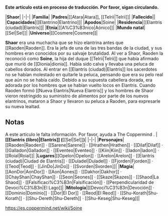 **Este artículo está en proceso de traducción. Por favor, sigan circulando.**


|**Shaor**|
|-|-|
|**Familia**|
|**Padres**|[[Atara\|Atara]], [[Telrii\|Telrii]]|
|**Fallecido**||
|**Capacidades**|[[Elantrino\|Elantrino]]|
|**Apodos**|Soine|
|**Residencia**|[[Elantris (ciudad)\|Elantris]]|
|**Etnia**|[[A%C3%B3nico\|Aónico]]|
|**Mundo natal**|[[Sel\|Sel]]|
|**Universo**|[[Cosmere\|Cosmere]]|

**Shaor** era una muchacha que se hizo elantrina antes que [[Raoden\|Raoden]]. Era la jefa de una de las tres bandas de la ciudad, y sus hombres eran conocidos por su salvaje brutalidad.
Al ver a Shaor, Raoden la reconoció como **Soine**, la hija del duque [[Telrii\|Telrii]] que había afirmado que murió de [[Dionia\|dionia]]. Había sido calva y llevaba una peluca de cabellos dorados. Al entrar en [[Elantris (ciudad)\|Elantris]] los sacerdotes no se habían molestado en quitarle la peluca, pensando que era su pelo real que aún no se había caído. Debido a su supuesta cabellera dorada, era adorada por los hombres que se habían vuelto locos en Elantris.
Cuando Raoden formó [[Nueva Elantris\|Nueva Elantris]] y los hombres de Shaor vieron restringido su suministro de alimentos por parte de los nuevos elantrinos, mataron a Shaor y llevaron su peluca a Raoden, para expresarle su nueva lealtad.

## Notas




A este artículo le falta información. Por favor, ayuda a The Coppermind .
|**[[Elantris (libro)\|Elantris]] (**[[Sel\|Sel]]**)**|
|-|-|
|**Personajes**|[[Raoden\|Raoden]] · [[Sarene\|Sarene]] · [[Hrathen\|Hrathen]] · [[Dilaf\|Dilaf]] · [[Galladon\|Galladon]] · [[Eventeo\|Eventeo]] · [[Kiin\|Kiin]] · [[Iadon\|Iadon]] · [[Roial\|Roial]]|
|**Lugares**|[[Opelon\|Opelon]] · [[Arelon\|Arelon]] · [[Elantris (ciudad)\|Ciudad de Elantris]] · [[Duladel\|Duladel]] · [[Fjorden\|Fjorden]] · [[Teod\|Teod]] · [[JinDo\|JinDo]] · [[Svorden\|Svorden]]|
|**Magia**|[[AonDor\|AonDor]] · [[Aon\|Aones]] · [[Dakhor\|Dakhor]] · [[ChayShan\|ChayShan]] · [[Seon\|Seones]] · [[Skaze\|Skazes]] · [[Shaod\|La Shaod]] · [[Falsificaci%C3%B3n\|Falsificación]] · [[Perpendicularidad de Devoci%C3%B3n\|El Lago]]|
|**Mitología**|[[Devoci%C3%B3n\|Devoción]] · [[Dominio\|Dominio]] · [[Dor\|El Dor]] · [[Reod\|El Reod]] · [[Shu-Korath\|Shu-Korath]] · [[Shu-Dereth\|Shu-Dereth]] · [[Shu-Keseg\|Shu-Keseg]]|



https://es.coppermind.net/wiki/Soine